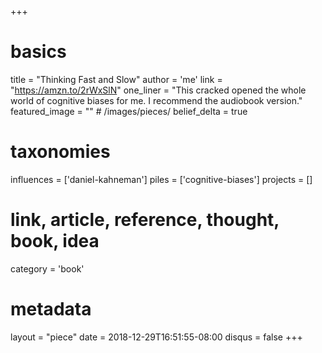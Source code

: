 +++
# basics
title     		 = "Thinking Fast and Slow"
author    		 = 'me'
link      		 = "https://amzn.to/2rWxSlN"
one_liner 		 = "This cracked opened the whole world of cognitive biases for me. I recommend the audiobook version."
featured_image = "" # /images/pieces/
belief_delta	 = true

# taxonomies
influences		 = ['daniel-kahneman']
piles     		 = ['cognitive-biases']
projects			 = []

# link, article, reference, thought, book, idea
category  		 = 'book' 

# metadata
layout	    	 = "piece"
date      		 = 2018-12-29T16:51:55-08:00
disqus    		 = false
+++

